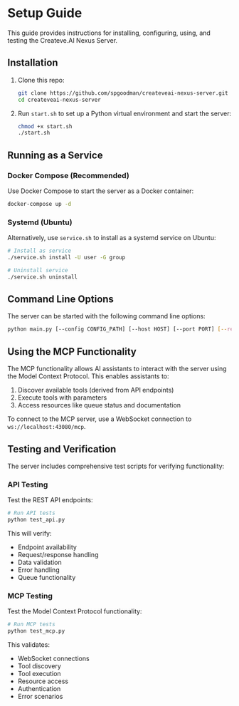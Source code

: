 # Setup Guide

This guide provides instructions for installing, configuring, using, and testing the Createve.AI Nexus Server.

## Installation

1.  Clone this repo:

    ```bash
    git clone https://github.com/spgoodman/createveai-nexus-server.git
    cd createveai-nexus-server
    ```

2.  Run `start.sh` to set up a Python virtual environment and start the server:

    ```bash
    chmod +x start.sh
    ./start.sh
    ```

## Running as a Service

### Docker Compose (Recommended)

Use Docker Compose to start the server as a Docker container:

```bash
docker-compose up -d
```

### Systemd (Ubuntu)

Alternatively, use `service.sh` to install as a systemd service on Ubuntu:

```bash
# Install as service
./service.sh install -U user -G group

# Uninstall service
./service.sh uninstall
```

## Command Line Options

The server can be started with the following command line options:

```bash
python main.py [--config CONFIG_PATH] [--host HOST] [--port PORT] [--reload]
```

## Using the MCP Functionality

The MCP functionality allows AI assistants to interact with the server using the Model Context Protocol. This enables assistants to:

1.  Discover available tools (derived from API endpoints)
2.  Execute tools with parameters
3.  Access resources like queue status and documentation

To connect to the MCP server, use a WebSocket connection to `ws://localhost:43080/mcp`.

## Testing and Verification

The server includes comprehensive test scripts for verifying functionality:

### API Testing

Test the REST API endpoints:

```bash
# Run API tests
python test_api.py
```

This will verify:
- Endpoint availability
- Request/response handling
- Data validation
- Error handling
- Queue functionality

### MCP Testing

Test the Model Context Protocol functionality:

```bash
# Run MCP tests
python test_mcp.py
```

This validates:
- WebSocket connections
- Tool discovery
- Tool execution
- Resource access
- Authentication
- Error scenarios
